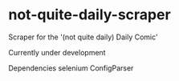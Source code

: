# not-quite-daily-scraper
 Scraper for the '(not quite daily) Daily Comic'

Currently under development

Dependencies
selenium
ConfigParser
